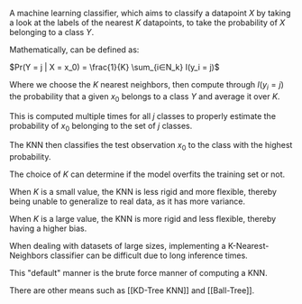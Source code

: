 A machine learning classifier, which aims to classify a datapoint $X$ by taking a look at the labels of the nearest $K$ datapoints, to take the probability of $X$ belonging to a class $Y$.

Mathematically, can be defined as:

$Pr(Y = j | X = x_0) = \frac{1}{K} \sum_{i∈N_k} I(y_i = j)$

Where we choose the $K$ nearest neighbors, then compute through $I(y_i = j)$ the probability that a given $x_0$ belongs to a class $Y$ and average it over $K$.  

This is computed multiple times for all $j$ classes to properly estimate the probability of $x_0$ belonging to the set of $j$ classes.

The KNN then classifies the test observation $x_0$ to the class with the highest probability.

The choice of $K$ can determine if the model overfits the training set or not. 

When $K$ is a small value, the KNN is less rigid and more flexible, thereby being unable to generalize to real data, as it has more variance.

When $K$ is a large value, the KNN is more rigid and less flexible, thereby having a higher bias. 

When dealing with datasets of large sizes, implementing a K-Nearest-Neighbors classifier can be difficult due to long inference times.

This "default" manner is the brute force manner of computing a KNN.

There are other means such as [[KD-Tree KNN]] and [[Ball-Tree]].